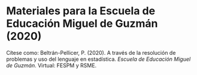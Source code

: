 # Materiales para la Escuela de Educación Miguel de Guzmán (2020)
Cítese como:
Beltrán-Pellicer, P. (2020). A través de la resolución de problemas y uso del lenguaje en estadística. _Escuela de Educación Miguel de Guzmán_. Virtual: FESPM y RSME.




